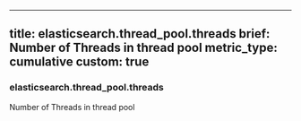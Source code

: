 
---
title: elasticsearch.thread_pool.threads
brief: Number of Threads in thread pool
metric_type: cumulative
custom: true
---
### elasticsearch.thread_pool.threads

Number of Threads in thread pool
